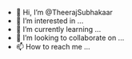 - 👋 Hi, I’m @TheerajSubhakaar
- 👀 I’m interested in ...
- 🌱 I’m currently learning ...
- 💞️ I’m looking to collaborate on ...
- 📫 How to reach me ...

<!---
TheerajSubhakaar/TheerajSubhakaar is a ✨ special ✨ repository because its `README.md` (this file) appears on your GitHub profile.
You can click the Preview link to take a look at your changes.
--->
